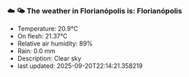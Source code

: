 ### ☁️ 🌤️  The weather in Florianópolis is: Florianópolis

- Temperature: 20.9°C
- On flesh: 21.37°C
- Relative air humidity: 89%
- Rain: 0.0 mm
- Description: Clear sky
- last updated: 2025-09-20T22:14:21.358219
